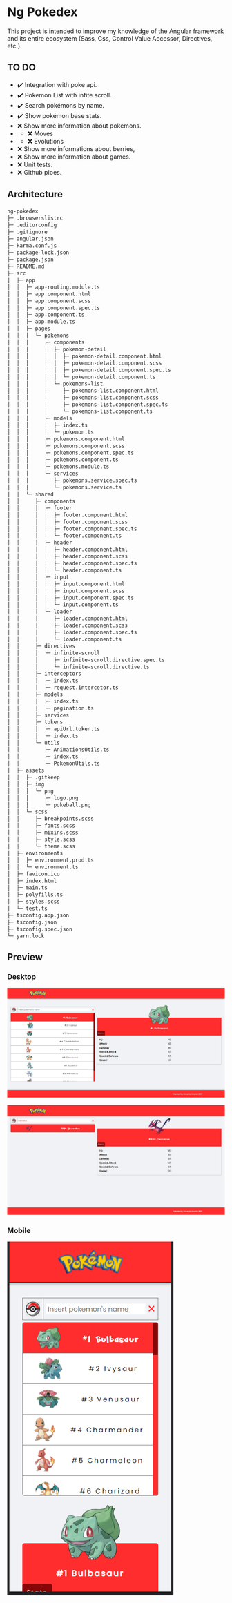 # Ng Pokedex

This project is intended to improve my knowledge of the Angular framework and its entire ecosystem (Sass, Css, Control Value Accessor, Directives, etc.).

## TO DO

- ✔️ Integration with poke api.
- ✔️ Pokemon List with infite scroll.
- ✔️ Search pokémons by name.
- ✔️ Show pokémon base stats.
- ❌ Show more information about pokemons.
- - ❌ Moves
- - ❌ Evolutions
- ❌ Show more informations about berries, 
- ❌ Show more information about games.
- ❌ Unit tests.
- ❌ Github pipes.

## Architecture 
```
ng-pokedex
├─ .browserslistrc
├─ .editorconfig
├─ .gitignore
├─ angular.json
├─ karma.conf.js
├─ package-lock.json
├─ package.json
├─ README.md
├─ src
│  ├─ app
│  │  ├─ app-routing.module.ts
│  │  ├─ app.component.html
│  │  ├─ app.component.scss
│  │  ├─ app.component.spec.ts
│  │  ├─ app.component.ts
│  │  ├─ app.module.ts
│  │  ├─ pages
│  │  │  └─ pokemons
│  │  │     ├─ components
│  │  │     │  ├─ pokemon-detail
│  │  │     │  │  ├─ pokemon-detail.component.html
│  │  │     │  │  ├─ pokemon-detail.component.scss
│  │  │     │  │  ├─ pokemon-detail.component.spec.ts
│  │  │     │  │  └─ pokemon-detail.component.ts
│  │  │     │  └─ pokemons-list
│  │  │     │     ├─ pokemons-list.component.html
│  │  │     │     ├─ pokemons-list.component.scss
│  │  │     │     ├─ pokemons-list.component.spec.ts
│  │  │     │     └─ pokemons-list.component.ts
│  │  │     ├─ models
│  │  │     │  ├─ index.ts
│  │  │     │  └─ pokemon.ts
│  │  │     ├─ pokemons.component.html
│  │  │     ├─ pokemons.component.scss
│  │  │     ├─ pokemons.component.spec.ts
│  │  │     ├─ pokemons.component.ts
│  │  │     ├─ pokemons.module.ts
│  │  │     └─ services
│  │  │        ├─ pokemons.service.spec.ts
│  │  │        └─ pokemons.service.ts
│  │  └─ shared
│  │     ├─ components
│  │     │  ├─ footer
│  │     │  │  ├─ footer.component.html
│  │     │  │  ├─ footer.component.scss
│  │     │  │  ├─ footer.component.spec.ts
│  │     │  │  └─ footer.component.ts
│  │     │  ├─ header
│  │     │  │  ├─ header.component.html
│  │     │  │  ├─ header.component.scss
│  │     │  │  ├─ header.component.spec.ts
│  │     │  │  └─ header.component.ts
│  │     │  ├─ input
│  │     │  │  ├─ input.component.html
│  │     │  │  ├─ input.component.scss
│  │     │  │  ├─ input.component.spec.ts
│  │     │  │  └─ input.component.ts
│  │     │  └─ loader
│  │     │     ├─ loader.component.html
│  │     │     ├─ loader.component.scss
│  │     │     ├─ loader.component.spec.ts
│  │     │     └─ loader.component.ts
│  │     ├─ directives
│  │     │  └─ infinite-scroll
│  │     │     ├─ infinite-scroll.directive.spec.ts
│  │     │     └─ infinite-scroll.directive.ts
│  │     ├─ interceptors
│  │     │  ├─ index.ts
│  │     │  └─ request.intercetor.ts
│  │     ├─ models
│  │     │  ├─ index.ts
│  │     │  └─ pagination.ts
│  │     ├─ services
│  │     ├─ tokens
│  │     │  ├─ apiUrl.token.ts
│  │     │  └─ index.ts
│  │     └─ utils
│  │        ├─ AnimationsUtils.ts
│  │        ├─ index.ts
│  │        └─ PokemonUtils.ts
│  ├─ assets
│  │  ├─ .gitkeep
│  │  ├─ img
│  │  │  └─ png
│  │  │     ├─ logo.png
│  │  │     └─ pokeball.png
│  │  └─ scss
│  │     ├─ breakpoints.scss
│  │     ├─ fonts.scss
│  │     ├─ mixins.scss
│  │     ├─ style.scss
│  │     └─ theme.scss
│  ├─ environments
│  │  ├─ environment.prod.ts
│  │  └─ environment.ts
│  ├─ favicon.ico
│  ├─ index.html
│  ├─ main.ts
│  ├─ polyfills.ts
│  ├─ styles.scss
│  └─ test.ts
├─ tsconfig.app.json
├─ tsconfig.json
├─ tsconfig.spec.json
└─ yarn.lock
```

## Preview

### Desktop

![](src/assets/img/preview/ng-pokedex-desktop.png)

![](src/assets/img/preview/ng-pokedex-desktop-search.png)

### Mobile

![](src/assets/img/preview/ng-pokedex-desktop-mobile.png)
